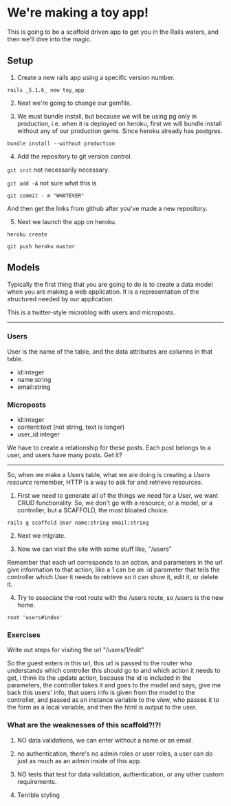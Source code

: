 # We're making a toy app!

This is going to be a scaffold driven app to get you in the Rails waters, and then we'll dive into the magic.

## Setup

1. Create a new rails app using a specific version number.

`rails _5.1.6_ new toy_app`

2. Next we're going to change our gemfile.

3. We must bundle install, but because we will be using pg only in production, i.e. when it is deployed on heroku, first we will bundle install without any of our production gems. Since heroku already has postgres.

`bundle install --without production`

4. Add the repository to git version control.

`git init` not necessarily necessary.

`git add -A` not sure what this is

`git commit - m "WHATEVER"`

And then get the links from github after you've made a new repository.

5. Next we launch the app on heroku.

`heroku create`

`git push heroku master`

## Models

Typically the first thing that you are going to do is to create a data model when you are making a web application. It is a representation of the structured needed by our application.

This is a twitter-style microblog with users and microposts.

<hr>

### Users

User is the name of the table, and the data attributes are columns in that table.

- id:integer
- name:string
- email:string

### Microposts

- id:integer
- content:text (not string, text is longer)
- user_id:integer

We have to create a relationship for these posts.  Each post belongs to a user, and users have many posts. Get it?

<hr>

So, when we make a Users table, what we are doing is creating a <i>Users resource</i>  remember, HTTP is a way to ask for and retrieve resources.

1. First we need to generate all of the things we need for a User, we want CRUD functionality. So, we don't go with a resource, or a model, or a controller, but a SCAFFOLD, the most bloated choice.

`rails g scaffold User name:string email:string`

2. Next we migrate.

3. Now we can visit the site with some stuff like, "/users"

Remember that each url corresponds to an action, and parameters in the url give information to that action, like a 1 can be an :id parameter that tells the controller which User it needs to retrieve so it can show it, edit it, or delete it.

4. Try to associate the root route with the /users route, so /users is the new home.

`root 'users#index'`

### Exercises

Write out steps for visiting the url "/users/1/edit"

So the guest enters in this url, this url is passed to the router who understands which controller this should go to and which action it needs to get, i think its the update action, because the id is included in the parameters, the controller takes it and goes to the model and says, give me back this users' info, that users info is given from the model to the controller, and passed as an instance variable to the view, who passes it to the form as a local variable, and then the html is output to the user.

### What are the weaknesses of this scaffold?!?!

1. NO data validations, we can enter without a name or an email.

2. no authentication, there's no admin roles or user roles, a user can do just as much as an admin inside of this app.

3. NO tests that test for data validation, authentication, or any other custom requirements.

4. Terrible styling
